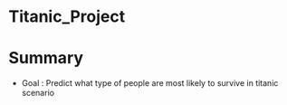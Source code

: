 # Titanic_Project


# Summary

* Goal : Predict what type of people are most likely to survive in titanic scenario
